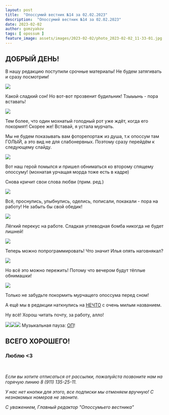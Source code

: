 ```yaml
---
layout: post
title:  "Опоссумий вестник №14 за 02.02.2023"
description:  "Опоссумий вестник №14 за 02.02.2023"
date: 2023-02-02
author: gomzyakov
tags: [ opossum ]
feature_image: assets/images/2023-02-02/photo_2023-02-02_11-33-01.jpg
---
```


## ДОБРЫЙ ДЕНЬ!

В нашу редакцию поступили срочные материалы! Не будем затягивать и сразу посмотрим!

![](../assets/images/2023-02-02/photo_2023-02-02_11-33-01.jpg)

<!--more-->

Какой сладкий сон! Но вот-вот прозвенит будильник! Тзыыынь - пора вставать!

![](../assets/images/2023-02-02/photo_2023-02-02_11-33-04_2.jpg)

Тем более, что один мохнатый голодный рот уже ждёт, когда его покормят! Скорее же! Вставай, я устала мурчать.

Мы не будем показывать вам фоторепортаж из душа, т.к опоссум там ГОЛЫЙ, а это вид не для слабонервных. Поэтому сразу перейдём к следующему слайду.

![](../assets/images/2023-02-02/photo_2023-02-02_11-33-03.jpg)

Вот наш герой помылся и пришел обниматься ко второму спящему опоссуму! (мохнатая урчащая морда тоже есть в кадре)

Снова кричит свои слова любви (прим. ред.)

![](../assets/images/2023-02-02/photo_2023-02-02_11-33-03_2.jpg)

Всё, проснулись, улыбнулись, оделись, пописали, покакали - пора на работу! Не забыть бы свой обедик!

![](../assets/images/2023-02-02/photo_2023-02-02_11-33-02.jpg)

Лёгкий перекус на работе. Сладкая углеводная бомба никогда не будет лишней!

![](../assets/images/2023-02-02/photo_2023-02-02_11-33-04.jpg)

Теперь можно попрограммировать! Что значит Илья опять наговнякал?

![](../assets/images/2023-02-02/opossums-mating-3.jpg)

Но всё это можно пережить! Потому что вечером будут тёплые обнимашки!

![](../assets/images/2023-02-02/photo_2023-02-02_11-33-02_2.jpg)

Только не забудьте покормить мурчащего опоссума перед сном!

А ещё мы в редакции наткнулись на [НЕЧТО](https://www.kinopoisk.ru/film/1078486/) с очень милым названием.

Ну всё! Хорош читать почту, за работу, алло!

![](../assets/images/2023-02-02/image4.gif)![](../assets/images/2023-02-02/image4.gif)![](../assets/images/2023-02-02/image4.gif) Музыкальная пауза: [ОП](https://music.yandex.ru/album/6414277/track/47299035)!

## ВСЕГО ХОРОШЕГО!

### Люблю <3

<br>

*Если вы хотите отписаться от рассылки, пожалуйста позвоните нам на горячую линию 8 (911) 135-25-11.*

*У нас нет кнопки для этого, все подписки мы отменяем вручную! С незнакомых номеров не звоните.*

*С уважением, Главный редактор "Опоссумьего вестника"*

